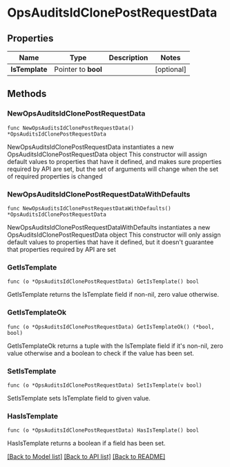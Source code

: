 # OpsAuditsIdClonePostRequestData

## Properties

Name | Type | Description | Notes
------------ | ------------- | ------------- | -------------
**IsTemplate** | Pointer to **bool** |  | [optional] 

## Methods

### NewOpsAuditsIdClonePostRequestData

`func NewOpsAuditsIdClonePostRequestData() *OpsAuditsIdClonePostRequestData`

NewOpsAuditsIdClonePostRequestData instantiates a new OpsAuditsIdClonePostRequestData object
This constructor will assign default values to properties that have it defined,
and makes sure properties required by API are set, but the set of arguments
will change when the set of required properties is changed

### NewOpsAuditsIdClonePostRequestDataWithDefaults

`func NewOpsAuditsIdClonePostRequestDataWithDefaults() *OpsAuditsIdClonePostRequestData`

NewOpsAuditsIdClonePostRequestDataWithDefaults instantiates a new OpsAuditsIdClonePostRequestData object
This constructor will only assign default values to properties that have it defined,
but it doesn't guarantee that properties required by API are set

### GetIsTemplate

`func (o *OpsAuditsIdClonePostRequestData) GetIsTemplate() bool`

GetIsTemplate returns the IsTemplate field if non-nil, zero value otherwise.

### GetIsTemplateOk

`func (o *OpsAuditsIdClonePostRequestData) GetIsTemplateOk() (*bool, bool)`

GetIsTemplateOk returns a tuple with the IsTemplate field if it's non-nil, zero value otherwise
and a boolean to check if the value has been set.

### SetIsTemplate

`func (o *OpsAuditsIdClonePostRequestData) SetIsTemplate(v bool)`

SetIsTemplate sets IsTemplate field to given value.

### HasIsTemplate

`func (o *OpsAuditsIdClonePostRequestData) HasIsTemplate() bool`

HasIsTemplate returns a boolean if a field has been set.


[[Back to Model list]](../README.md#documentation-for-models) [[Back to API list]](../README.md#documentation-for-api-endpoints) [[Back to README]](../README.md)


